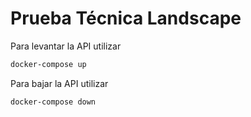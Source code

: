 # Prueba Técnica Landscape

Para levantar la API utilizar

``` bash
docker-compose up
```

Para bajar  la API utilizar

``` bash
docker-compose down
```
